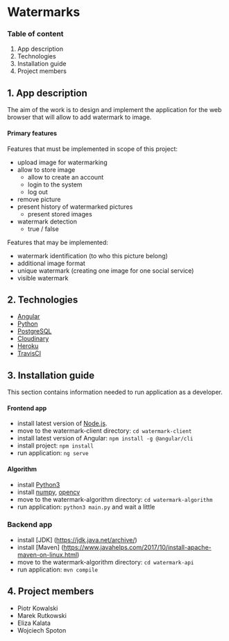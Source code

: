 # Watermarks

### Table of content
1. App description
2. Technologies
3. Installation guide
4. Project members

## 1. App description
The aim of the work is to design and implement the application for the web browser that will allow to add watermark to image.

#### Primary features
Features that must be implemented in scope of this project:
* upload image for watermarking
* allow to store image
  * allow to create an account
  * login to the system
  * log out
* remove picture
* present history of watermarked pictures
  * present stored images
* watermark detection
  * true / false

Features that may be implemented:
* watermark identification (to who this picture belong)
* additional image format
* unique watermark (creating one image for one social service)
* visible watermark

## 2. Technologies
* [Angular](https://angular.io/)
* [Python](https://www.python.org/)
* [PostgreSQL](https://www.postgresql.org.pl/)
* [Cloudinary](https://cloudinary.com/)
* [Heroku](https://www.heroku.com/)
* [TravisCI](https://travis-ci.com/)

## 3. Installation guide
This section contains information needed to run application as a developer.
#### Frontend app
* install latest version of [Node.js](https://nodejs.org/en/download/package-manager/).
* move to the watermark-client directory: ```cd watermark-client```
* install latest version of Angular: ```npm install -g @angular/cli```
* install project: ```npm install```
* run application: ```ng serve```

#### Algorithm
* install [Python3](https://www.python.org/downloads/)
* install [numpy](https://numpy.org/install/), [opencv](https://pypi.org/project/opencv-python/)
* move to the watermark-algorithm directory: ```cd watermark-algorithm```
* run application: ```python3 main.py```  and wait a little

### Backend app
* install [JDK] (https://jdk.java.net/archive/)
* install [Maven] (https://www.javahelps.com/2017/10/install-apache-maven-on-linux.html)
* move to the watermark-algorithm directory: ```cd watermark-api```
* run application: ```mvn compile``` 

## 4. Project members
* Piotr Kowalski
* Marek Rutkowski
* Eliza Kalata
* Wojciech Spoton
